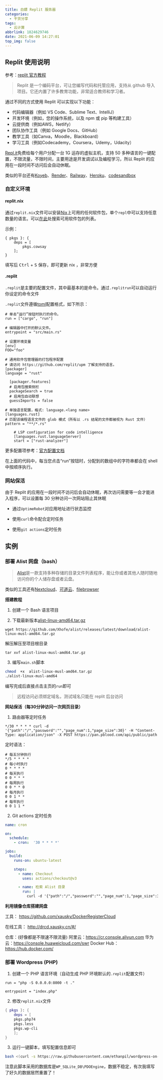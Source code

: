 ```yaml
---
title: 白嫖 Replit 服务器
categories:
  - 干货分享
tags:
  - 云计算
abbrlink: 1824629746
date: 2021-06-09 14:27:01
top_img: false
---
```


## Replit 使用说明

参考：[replit 官方教程](https://docs.replit.com/tutorials/00-overview)

>Replit 是一个编码平台，可让您编写代码和托管应用，支持从 github 导入项目。它还内置了许多教育功能，非常适合教师和学习者。

通过不同的方式使用 Replit 可以实现以下功能：

- 代码编辑器（例如 VS Code、Sublime Text、IntelliJ）
- 开发环境（例如，您的操作系统，以及 npm 或 pip 等构建工具）
- 云提供商（例如AWS，Netlify）
- 团队协作工具（例如 Google Docs、GitHub）
- 教学工具（如Canva，Moodle，Blackboard）
- 学习工具（例如Codecademy，Coursera，Udemy，Udacity）

[Repl.it](https://replit.com/)免费给每个用户分配一台 1G 运存的虚拟主机，支持 50 多种语言的一键配置，不限流量，不限时间，主要用途是开发调试以及编程学习，所以 Replit 的应用在一段时间不访问后会自动休眠。

类似的平台还有[Koyeb](https://www.koyeb.com/)、[Render](https://render.com/)、[Railway](https://railway.app/)、[Heroku](https://www.heroku.com/)、[codesandbox](https://codesandbox.io/)

### 自定义环境

#### replit.nix

通过`replit.nix`文件可以安装[Nix](https://search.nixos.org/packages)上可用的任何软件包，单个`repl`中可以支持任意数量的语言。可以[在此](https://search.nixos.org/packages)处搜索可用软件包的列表。

示例：
```
{ pkgs }: {
    deps = [
        pkgs.cowsay
    ];
}
```
填写后 <kbd>Ctrl</kbd> + <kbd>S</kbd> 保存，即可更新 nix ，非常方便

#### .replit

`.replit`是主要的配置文件，其中最基本的是命令。通过`.replitrun`可以自动运行你设定的命令文件

`.replit`文件遵循[toml](https://learnxinyminutes.com/docs/toml/)配置格式，如下所示：
```shell toml
# 单击“运行”按钮时执行的命令。
run = ["cargo", "run"]

# 编辑器中打开的默认文件。
entrypoint = "src/main.rs"

# 设置环境变量
[env]
FOO="foo"

# 通用软件包管理器的打包程序配置
# 请访问 https://github.com/replit/upm 了解支持的语言。
[packager]
language = "rust"

  [packager.features]
  # 启用包搜索侧栏
  packageSearch = true
  # 启用包自动联想
  guessImports = false

# 单独语言配置，格式: language.<lang name>
[languages.rust]
# 匹配该编程语言文件的 glob 模式（所有以 .rs 结尾的文件都被视为 Rust 文件）
pattern = "**/*.rs"

    # LSP configuration for code intelligence
    [languages.rust.languageServer]
    start = ["rust-analyzer"]
```

更多配置项参考：[官方配置文档](https://docs.replit.com/programming-ide/configuring-repl)

在上面的代码中，每当您点击“run”按钮时，分配到的数组中的字符串都会在 shell 中按顺序执行。


### 网站保活
由于 Replit 的应用在一段时间不访问后会自动休眠，再次访问需要等一会才能进入程序，可以设置每 30 分种访问一次网站阻止其休眠

- 通过`UptimeRobot`对应用地址进行状态监控

- 使用`curl`命令配合定时任务

- 使用`git actions`定时任务

## 实例

### 部署 Alist 网盘（bash）

> [Alist](https://github.com/Xhofe/alist)是一款支持多种存储的目录文件列表程序，能让你或者其他人随时随地访问你的个人储存盘或者云盘。

类似的工具还有[Nextcloud](https://nextcloud.com/)、[可道云](http://kodcloud.com/)、[filebrowser](https://filebrowser.org/)

**搭建教程**

1. 创建一个 Bash 语言项目

2. 下载最新版本[alist-linux-amd64.tar.gz](https://github.com/Xhofe/alist/releases/latest/download/alist-linux-musl-amd64.tar.gz)
```replitshell
wget https://github.com/Xhofe/alist/releases/latest/download/alist-linux-musl-amd64.tar.gz
```
解压解压至项目根目录
```replitshell
tar xvf alist-linux-musl-amd64.tar.gz
```

3. 编写`main.sh`脚本
```main.sh
chmod  +x  alist-linux-musl-amd64.tar.gz
./alist-linux-musl-amd64
```
编写完成后直接点击主页的`run`即可
>远程访问必须绑定域名，测试域名只能在 replit 后台访问

**网站保活（每30分钟访问一次网页目录）**
1. 路由器等定时任务
```shell
*/30 * * * * curl -d '{"path":"/","password":"","page_num":1,"page_size":30}' -H "Content-Type: application/json" -X POST https://pan.pblood.com/api/public/path
```
定时语法：
```shell
# 每五分钟执行
*/5 * * * *
# 每小时执行
0 * * * *
# 每天执行        
0 0 * * *
# 每周执行
0 0 * * 0
# 每月执行
0 0 1 * *
# 每年执行
0 0 1 1 *
```

2. Git actions 定时任务
```yml
name: cron

on:
  schedule:
    - cron:  '30 * * * *'

jobs:
  build:
    runs-on: ubuntu-latest

    steps:
      - name: Checkout
        uses: actions/checkout@v3

      - name: 检索 Alist 目录
        run: |
          curl -d '{"path":"/","password":"","page_num":1,"page_size":30}' -H "Content-Type: application/json" -X POST https://pan.pblood.com/api/public/path
```

**利用镜像仓库搭建网盘**

工具：
https://github.com/xausky/DockerRegisterCloud

在线工具：
http://drcd.xausky.cn/#/

仓库：(好像都是不限速不限流量)
阿里云：https://cr.console.aliyun.com
华为云：https://console.huaweicloud.com/swr
Docker Hub：https://hub.docker.com/

### 部署 Wordpress (PHP)

1. 创建一个 PHP 语言环境（自动生成 PHP 环境默认的`.replit`配置文件）
```
run = "php -S 0.0.0.0:8000 -t ."

entrypoint = "index.php"
```

2. 修改`replit.nix`文件
```nix
{ pkgs }: {
	deps = [
    pkgs.php74
    pkgs.less
    pkgs.wp-cli
	];
}
```

3. 运行一键脚本，填写配置信息即可
```bash
bash <(curl -s https://raw.githubusercontent.com/ethanpil/wordpress-on-replit/master/install-wordpress-on-replit.sh)
```

注意此脚本采用的数据库是`WP_SQLite_DB\PDOEngine`，数据不稳定，有次我填写了好久的数据居然重置了！